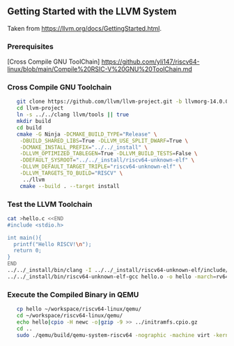 ## Getting Started with the LLVM System
Taken from https://llvm.org/docs/GettingStarted.html.

### Prerequisites
[Cross Compile GNU ToolChain] https://github.com/yli147/riscv64-linux/blob/main/Compile%20RSIC-V%20GNU%20ToolChain.md

### Cross Compile GNU Toolchain
```bash
   git clone https://github.com/llvm/llvm-project.git -b llvmorg-14.0.0
   cd llvm-project
   ln -s ../../clang llvm/tools || true
   mkdir build
   cd build
   cmake -G Ninja -DCMAKE_BUILD_TYPE="Release" \
    -DBUILD_SHARED_LIBS=True -DLLVM_USE_SPLIT_DWARF=True \
    -DCMAKE_INSTALL_PREFIX="../../_install" \
    -DLLVM_OPTIMIZED_TABLEGEN=True -DLLVM_BUILD_TESTS=False \
    -DDEFAULT_SYSROOT="../../_install/riscv64-unknown-elf" \
    -DLLVM_DEFAULT_TARGET_TRIPLE="riscv64-unknown-elf" \
    -DLLVM_TARGETS_TO_BUILD="RISCV" \
     ../llvm
    cmake --build . --target install
```

### Test the LLVM Toolchain
```bash
cat >hello.c <<END
#include <stdio.h>

int main(){
  printf("Hello RISCV!\n");
  return 0;
}
END
../../_install/bin/clang -I ../../_install/riscv64-unknown-elf/include/ -O -c hello.c
../../_install/bin/riscv64-unknown-elf-gcc hello.o -o hello -march=rv64imac -mabi=lp64
```

### Execute the Compiled Binary in QEMU
```bash
   cp hello ~/workspace/riscv64-linux/qemu/
   cd ~/workspace/riscv64-linux/qemu/
   echo hello|cpio -H newc -o|gzip -9 >> ../initramfs.cpio.gz 
   cd ..
   sudo ./qemu/build/qemu-system-riscv64 -nographic -machine virt -kernel ./linux/arch/riscv/boot/Image -initrd initramfs.cpio.gz -append "root=/dev/vda ro console=ttyS0"
```
